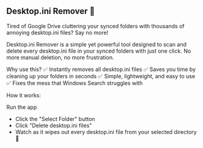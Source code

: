 ## Desktop.ini Remover 🚀

Tired of Google Drive cluttering your synced folders with thousands of annoying desktop.ini files? Say no more!

Desktop.ini Remover is a simple yet powerful tool designed to scan and delete every desktop.ini file in your synced folders with just one click. No more manual deletion, no more frustration.

Why use this?
✅ Instantly removes all desktop.ini files
✅ Saves you time by cleaning up your folders in seconds
✅ Simple, lightweight, and easy to use
✅ Fixes the mess that Windows Search struggles with

How it works:

Run the app
* Click the "Select Folder" button
* Click "Delete desktop.ini files"
* Watch as it wipes out every desktop.ini file from your selected directory 🎯
